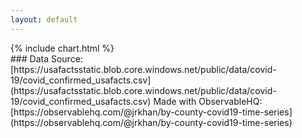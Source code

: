 ```yaml
---
layout: default
---
```

<div class="chart-content">
{% include chart.html %}
</div>
### Data Source: [https://usafactsstatic.blob.core.windows.net/public/data/covid-19/covid_confirmed_usafacts.csv](https://usafactsstatic.blob.core.windows.net/public/data/covid-19/covid_confirmed_usafacts.csv)
Made with ObservableHQ: [https://observablehq.com/@jrkhan/by-county-covid19-time-series](https://observablehq.com/@jrkhan/by-county-covid19-time-series)
